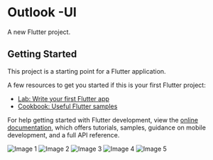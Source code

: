 # Outlook -UI

A new Flutter project.

## Getting Started

This project is a starting point for a Flutter application.

A few resources to get you started if this is your first Flutter project:

- [Lab: Write your first Flutter app](https://docs.flutter.dev/get-started/codelab)
- [Cookbook: Useful Flutter samples](https://docs.flutter.dev/cookbook)

For help getting started with Flutter development, view the
[online documentation](https://docs.flutter.dev/), which offers tutorials,
samples, guidance on mobile development, and a full API reference.

![Image 1](https://github.com/your-username/your-repo/blob/main/assets/logo/image1.png)
![Image 2](https://github.com/your-username/your-repo/blob/main/assets/logo/image2.png)
![Image 3](https://github.com/your-username/your-repo/blob/main/assets/logo/image3.png)
![Image 4](https://github.com/your-username/your-repo/blob/main/assets/logo/image4.png)
![Image 5](https://github.com/your-username/your-repo/blob/main/assets/logo/image5.png)

``````````
